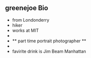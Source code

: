 ## greenejoe Bio

- from Londonderry
- hiker
- works at MIT
- 
- ** part time portrait photographer **
- 
- favirite drink is Jim Beam Manhattan 

